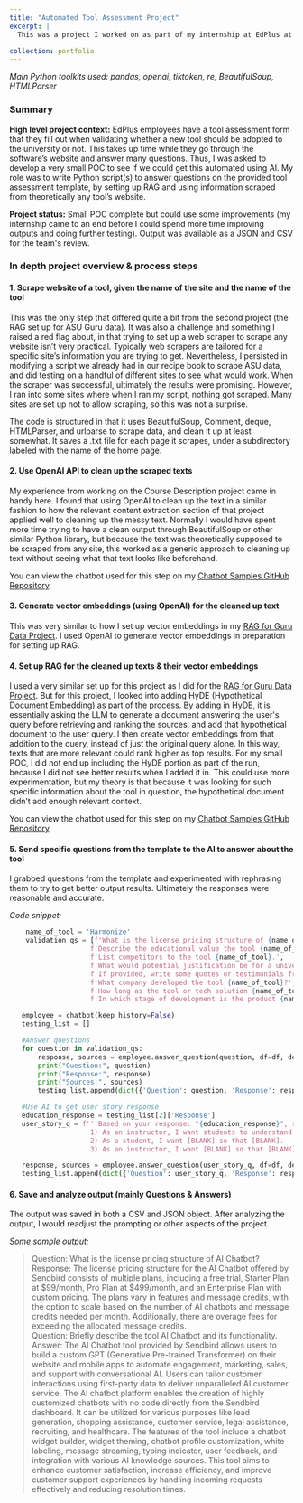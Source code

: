 ```yaml
---
title: "Automated Tool Assessment Project"
excerpt: |
  This was a project I worked on as part of my internship at EdPlus at ASU. The task in this project was to use AI to fill out a "Tool Assessment" form that currently needs to be filled out manually. I was able to accomplish this using web scraping, setting up RAG, and using Python's openai library to generate the answers to the questions in the form. The main NLP tasks this project relates to is question/answering and information retrieval.

collection: portfolio
---
```


_Main Python toolkits used: pandas, openai, tiktoken, re, BeautifulSoup, HTMLParser_

### Summary
**High level project context:** EdPlus employees have a tool assessment form that they fill out when validating whether a new tool should be adopted to the university or not. This takes up time while they go through the software’s website and answer many questions. Thus, I was asked to develop a very small POC to see if we could get this automated using AI. My role was to write Python script(s) to answer questions on the provided tool assessment template, by setting up RAG and using information scraped from theoretically any tool’s website.

**Project status:** Small POC complete but could use some improvements (my internship came to an end before I could spend more time improving outputs and doing further testing). Output was available as a JSON and CSV for the team's review.

### In depth project overview & process steps

#### 1. Scrape website of a tool, given the name of the site and the name of the tool 

This was the only step that differed quite a bit from the second project (the RAG set up for ASU Guru data). It was also a challenge and something I raised a red flag about, in that trying to set up a web scraper to scrape any website isn’t very practical. Typically web scrapers are tailored for a specific site’s information you are trying to get. Nevertheless, I persisted in modifying a script we already had in our recipe book to scrape ASU data, and did testing on a handful of different sites to see what would work. When the scraper was successful, ultimately the results were promising. However, I ran into some sites where when I ran my script, nothing got scraped. Many sites are set up not to allow scraping, so this was not a surprise.

The code is structured in that it uses BeautifulSoup, Comment, deque, HTMLParser, and urlparse to scrape data, and clean it up at least somewhat. It saves a .txt file for each page it scrapes, under a subdirectory labeled with the name of the home page.

#### 2. Use OpenAI API to clean up the scraped texts

My experience from working on the Course Description project came in handy here. I found that using OpenAI to clean up the text in a similar fashion to how the relevant content extraction section of that project applied well to cleaning up the messy text. Normally I would have spent more time trying to have a clean output through BeautifulSoup or other similar Python library, but because the text was theoretically supposed to be scraped from any site, this worked as a generic approach to cleaning up text without seeing what that text looks like beforehand.

You can view the chatbot used for this step on my [Chatbot Samples GitHub Repository](https://github.com/kelynnski/chatbot-samples/blob/main/relevent_text_chatbot.py).

#### 3. Generate vector embeddings (using OpenAI) for the cleaned up text

This was very similar to how I set up vector embeddings in my [RAG for Guru Data Project](portfolio-2.md). I used OpenAI to generate vector embeddings in preparation for setting up RAG.

#### 4. Set up RAG for the cleaned up texts & their vector embeddings

I used a very similar set up for this project as I did for the [RAG for Guru Data Project](portfolio-2.md). But for this project, I looked into adding HyDE (Hypothetical Document Embedding) as part of the process. By adding in HyDE, it is essentially asking the LLM to generate a document answering the user's query before retrieving and ranking the sources, and add that hypothetical document to the user query. I then create vector embeddings from that addition to the query, instead of just the original query alone. In this way, texts that are more relevant could rank higher as top results. For my small POC, I did not end up including the HyDE portion as part of the run, because I did not see better results when I added it in. This could use more experimentation, but my theory is that because it was looking for such specific information about the tool in question, the hypothetical document didn’t add enough relevant context.

You can view the chatbot used for this step on my [Chatbot Samples GitHub Repository](https://github.com/kelynnski/chatbot-samples/blob/main/tool_assessment_chatbot.py).

#### 5. Send specific questions from the template to the AI to answer about the tool

I grabbed questions from the template and experimented with rephrasing them to try to get better output results. Ultimately the responses were reasonable and accurate.

_Code snippet:_
```python
    name_of_tool = 'Harmonize'
    validation_qs = [f'What is the license pricing structure of {name_of_tool}?', f'Briefly describe the tool {name_of_tool} and its functionality.',
                    f'Describe the educational value the tool {name_of_tool} might provide to students, if a university were to leverage it.',
                    f'List competitors to the tool {name_of_tool}.',
                    f'What would potential justification be for a university adopting {name_of_tool}?',
                    f'If provided, write some quotes or testimonials from a user or client of {name_of_tool}.',
                    f'What company developed the tool {name_of_tool}?',
                    f'How long as the tool or tech solution {name_of_tool} been in business?',
                    f'In which stage of development is the product {name_of_tool} (BETA or fully developed?)']

   employee = chatbot(keep_history=False)
   testing_list = []

   #Answer questions
   for question in validation_qs:
       response, sources = employee.answer_question(question, df=df, debug=False, tool_name = name_of_tool)
       print("Question:", question)
       print("Response:", response)
       print("Sources:", sources)
       testing_list.append(dict({'Question': question, 'Response': response, 'Sources': sources}))

   #Use AI to get user story response
   education_response = testing_list[2]['Response']
   user_story_q = f'''Based on your response: "{education_response}", rewrite these user stories with the [BLANK]s filled in:
                    1) As an instructor, I want students to understand [BLANK] so that they can become [BLANK].
                    2) As a student, I want [BLANK] so that [BLANK].
                    3) As an instructor, I want [BLANK] so that [BLANK].'''

   response, sources = employee.answer_question(user_story_q, df=df, debug=False, tool_name = name_of_tool)
   testing_list.append(dict({'Question': user_story_q, 'Response': response, 'Sources': sources}))
```

#### 6. Save and analyze output (mainly Questions & Answers)

The output was saved in both a CSV and JSON object. After analyzing the output, I would readjust the prompting or other aspects of the project.

_Some sample output:_
>Question: What is the license pricing structure of AI Chatbot?<br>
>Response: The license pricing structure for the AI Chatbot offered by Sendbird consists of multiple plans, including a free trial, Starter Plan at $99/month, Pro Plan at $499/month, and an Enterprise Plan with custom pricing. The plans vary in features and message credits, with the option to scale based on the number of AI chatbots and message credits needed per month. Additionally, there are overage fees for exceeding the allocated message credits.<br>
>Question: Briefly describe the tool AI Chatbot and its functionality.<br>
>Answer: The AI Chatbot tool provided by Sendbird allows users to build a custom GPT (Generative Pre-trained Transformer) on their website and mobile apps to automate engagement, marketing, sales, and support with conversational AI. Users can tailor customer interactions using first-party data to deliver unparalleled AI customer service. The AI chatbot platform enables the creation of highly customized chatbots with no code directly from the Sendbird dashboard. It can be utilized for various purposes like lead generation, shopping assistance, customer service, legal assistance, recruiting, and healthcare. The features of the tool include a chatbot widget builder, widget theming, chatbot profile customization, white labeling, message streaming, typing indicator, user feedback, and integration with various AI knowledge sources. This tool aims to enhance customer satisfaction, increase efficiency, and improve customer support experiences by handling incoming requests effectively and reducing resolution times.